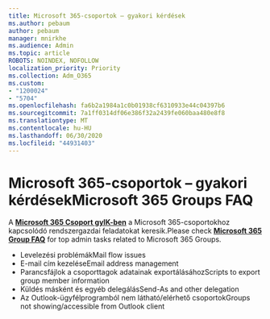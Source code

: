 ```yaml
---
title: Microsoft 365-csoportok – gyakori kérdések
ms.author: pebaum
author: pebaum
manager: mnirkhe
ms.audience: Admin
ms.topic: article
ROBOTS: NOINDEX, NOFOLLOW
localization_priority: Priority
ms.collection: Adm_O365
ms.custom:
- "1200024"
- "5704"
ms.openlocfilehash: fa6b2a1984a1c0b01938cf6310933e44c04397b6
ms.sourcegitcommit: 7a1ff0314df06e386f32a2439fe060baa480e8f8
ms.translationtype: MT
ms.contentlocale: hu-HU
ms.lasthandoff: 06/30/2020
ms.locfileid: "44931403"
---
```

# <a name="microsoft-365-groups-faq"></a><span data-ttu-id="23c1d-102">Microsoft 365-csoportok – gyakori kérdések</span><span class="sxs-lookup"><span data-stu-id="23c1d-102">Microsoft 365 Groups FAQ</span></span>

<span data-ttu-id="23c1d-103">A **[Microsoft 365 Csoport gyIK-ben](https://aka.ms/M365GroupsFAQ)** a Microsoft 365-csoportokhoz kapcsolódó rendszergazdai feladatokat keresik.</span><span class="sxs-lookup"><span data-stu-id="23c1d-103">Please check **[Microsoft 365 Group FAQ](https://aka.ms/M365GroupsFAQ)** for top admin tasks related to Microsoft 365 Groups.</span></span>

- <span data-ttu-id="23c1d-104">Levelezési problémák</span><span class="sxs-lookup"><span data-stu-id="23c1d-104">Mail flow issues</span></span>
- <span data-ttu-id="23c1d-105">E-mail cím kezelése</span><span class="sxs-lookup"><span data-stu-id="23c1d-105">Email address management</span></span>
- <span data-ttu-id="23c1d-106">Parancsfájlok a csoporttagok adatainak exportálásához</span><span class="sxs-lookup"><span data-stu-id="23c1d-106">Scripts to export group member information</span></span>
- <span data-ttu-id="23c1d-107">Küldés másként és egyéb delegálás</span><span class="sxs-lookup"><span data-stu-id="23c1d-107">Send-As and other delegation</span></span>
- <span data-ttu-id="23c1d-108">Az Outlook-ügyfélprogramból nem látható/elérhető csoportok</span><span class="sxs-lookup"><span data-stu-id="23c1d-108">Groups not showing/accessible from Outlook client</span></span>